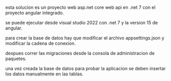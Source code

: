 esta solucion es un proyecto web asp.net core web api en .net 7 con el proyecto angular integrado.

se puede ejecutar desde visual studio 2022 con .net 7 y la version 15 de angular.

para crear la base de datos hay que modificar el archivo appsettings.json y modificar la cadena de conexion.

despues correr las migraciones desde la consola de administracion de paquetes.

una vez creada la base de datos para probar la aplicacion se deben insertar los datos manualmente en las tablas.
